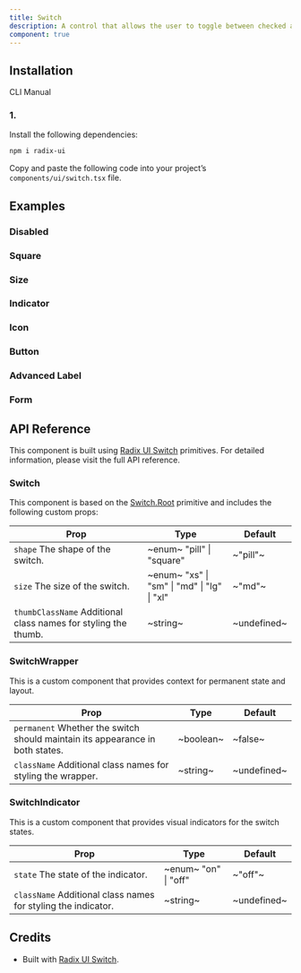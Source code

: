 ```yaml
---
title: Switch
description: A control that allows the user to toggle between checked and unchecked states.
component: true
---
```


## Installation

CLI
Manual

### 1.

Install the following dependencies:

```bash
npm i radix-ui
```

Copy and paste the following code into your project’s `components/ui/switch.tsx` file.

## Examples

### Disabled

### Square

### Size

### Indicator

### Icon

### Button

### Advanced Label

### Form

## API Reference

This component is built using [Radix UI Switch](https://www.radix-ui.com/primitives/docs/components/switch) primitives. For detailed information, please visit the full API reference.

### Switch

This component is based on the [Switch.Root](https://www.radix-ui.com/primitives/docs/components/switch#root) primitive and includes the following custom props:

| **Prop**                                                       | **Type**                                    | **Default** |
| -------------------------------------------------------------- | ------------------------------------------- | ----------- |
| `shape` The shape of the switch.                               | ~enum~ "pill" \| "square"                   | ~"pill"~    |
| `size` The size of the switch.                                 | ~enum~ "xs" \| "sm" \| "md" \| "lg" \| "xl" | ~"md"~      |
| `thumbClassName` Additional class names for styling the thumb. | ~string~                                    | ~undefined~ |

### SwitchWrapper

This is a custom component that provides context for permanent state and layout.

| **Prop**                                                                      | **Type**  | **Default** |
| ----------------------------------------------------------------------------- | --------- | ----------- |
| `permanent` Whether the switch should maintain its appearance in both states. | ~boolean~ | ~false~     |
| `className` Additional class names for styling the wrapper.                   | ~string~  | ~undefined~ |

### SwitchIndicator

This is a custom component that provides visual indicators for the switch states.

| **Prop**                                                      | **Type**             | **Default** |
| ------------------------------------------------------------- | -------------------- | ----------- |
| `state` The state of the indicator.                           | ~enum~ "on" \| "off" | ~"off"~     |
| `className` Additional class names for styling the indicator. | ~string~             | ~undefined~ |

## Credits

- Built with [Radix UI Switch](https://www.radix-ui.com/primitives/docs/components/switch).
